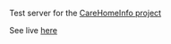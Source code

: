 Test server for the [CareHomeInfo project](https://github.com/civicreactor/CareHomeInfo)

See live [here](http://carehome-app-test.herokuapp.com/)
